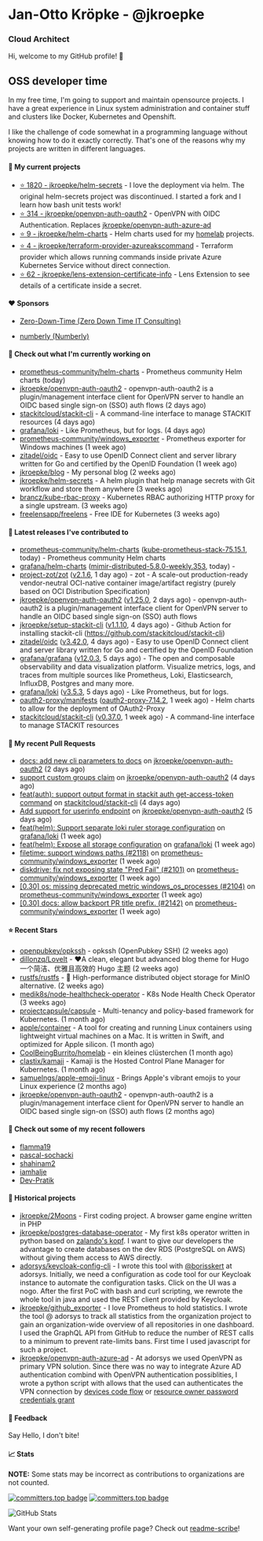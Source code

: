 # Jan-Otto Kröpke - @jkroepke
### Cloud Architect 

Hi, welcome to my GitHub profile! 👋

## OSS developer time
In my free time, I'm going to support and maintain opensource projects. I have a great experience in Linux system administration and container stuff and clusters like Docker, Kubernetes and Openshift.

I like the challenge of code somewhat in a programming language without knowing how to do it exactly correctly. That's one of the reasons why my projects are written in different languages.

#### 🌱 My current projects
- [⭐️ 1820 - jkroepke/helm-secrets](https://github.com/jkroepke/helm-secrets) - I love the deployment via helm. The original helm-secrets project was discontinued. I started a fork and I learn how bash unit tests work!
- [⭐️ 314 - jkroepke/openvpn-auth-oauth2](https://github.com/jkroepke/openvpn-auth-oauth2) - OpenVPN with OIDC Authentication. Replaces  [jkroepke/openvpn-auth-azure-ad](https://github.com/jkroepke/openvpn-auth-azure-ad) 
- [⭐️ 9 - jkroepke/helm-charts](https://github.com/jkroepke/helm-charts) - Helm charts used for my [homelab](https://github.com/jkroepke/homelab) projects.
- [⭐️ 4 - jkroepke/terraform-provider-azureakscommand](https://github.com/jkroepke/terraform-provider-azureakscommand) - Terraform provider which allows running commands inside private Azure Kubernetes Service without direct connection.
- [⭐️ 62 - jkroepke/lens-extension-certificate-info](https://github.com/jkroepke/lens-extension-certificate-info) - Lens Extension to see details of a certificate inside a secret.

#### ❤️ Sponsors

- [Zero-Down-Time (Zero Down Time IT Consulting)](https://github.com/Zero-Down-Time)

- [numberly (Numberly)](https://github.com/numberly)


#### 👷 Check out what I'm currently working on

- [prometheus-community/helm-charts](https://github.com/prometheus-community/helm-charts) - Prometheus community Helm charts (today)
- [jkroepke/openvpn-auth-oauth2](https://github.com/jkroepke/openvpn-auth-oauth2) - openvpn-auth-oauth2 is a plugin/management interface client for OpenVPN server to handle an OIDC based single sign-on (SSO) auth flows (2 days ago)
- [stackitcloud/stackit-cli](https://github.com/stackitcloud/stackit-cli) - A command-line interface to manage STACKIT resources (4 days ago)
- [grafana/loki](https://github.com/grafana/loki) - Like Prometheus, but for logs. (4 days ago)
- [prometheus-community/windows_exporter](https://github.com/prometheus-community/windows_exporter) - Prometheus exporter for Windows machines (1 week ago)
- [zitadel/oidc](https://github.com/zitadel/oidc) - Easy to use OpenID Connect client and server library written for Go and certified by the OpenID Foundation (1 week ago)
- [jkroepke/blog](https://github.com/jkroepke/blog) - My personal blog (2 weeks ago)
- [jkroepke/helm-secrets](https://github.com/jkroepke/helm-secrets) - A helm plugin that help manage secrets with Git workflow and store them anywhere (3 weeks ago)
- [brancz/kube-rbac-proxy](https://github.com/brancz/kube-rbac-proxy) - Kubernetes RBAC authorizing HTTP proxy for a single upstream. (3 weeks ago)
- [freelensapp/freelens](https://github.com/freelensapp/freelens) - Free IDE for Kubernetes (3 weeks ago)

#### 🔭 Latest releases I've contributed to

- [prometheus-community/helm-charts](https://github.com/prometheus-community/helm-charts) ([kube-prometheus-stack-75.15.1](https://github.com/prometheus-community/helm-charts/releases/tag/kube-prometheus-stack-75.15.1), today) - Prometheus community Helm charts
- [grafana/helm-charts](https://github.com/grafana/helm-charts) ([mimir-distributed-5.8.0-weekly.353](https://github.com/grafana/helm-charts/releases/tag/mimir-distributed-5.8.0-weekly.353), today) - 
- [project-zot/zot](https://github.com/project-zot/zot) ([v2.1.6](https://github.com/project-zot/zot/releases/tag/v2.1.6), 1 day ago) - zot - A scale-out production-ready vendor-neutral OCI-native container image/artifact registry (purely based on OCI Distribution Specification)
- [jkroepke/openvpn-auth-oauth2](https://github.com/jkroepke/openvpn-auth-oauth2) ([v1.25.0](https://github.com/jkroepke/openvpn-auth-oauth2/releases/tag/v1.25.0), 2 days ago) - openvpn-auth-oauth2 is a plugin/management interface client for OpenVPN server to handle an OIDC based single sign-on (SSO) auth flows
- [jkroepke/setup-stackit-cli](https://github.com/jkroepke/setup-stackit-cli) ([v1.1.10](https://github.com/jkroepke/setup-stackit-cli/releases/tag/v1.1.10), 4 days ago) - Github Action for installing stackit-cli (https://github.com/stackitcloud/stackit-cli)
- [zitadel/oidc](https://github.com/zitadel/oidc) ([v3.42.0](https://github.com/zitadel/oidc/releases/tag/v3.42.0), 4 days ago) - Easy to use OpenID Connect client and server library written for Go and certified by the OpenID Foundation
- [grafana/grafana](https://github.com/grafana/grafana) ([v12.0.3](https://github.com/grafana/grafana/releases/tag/v12.0.3), 5 days ago) - The open and composable observability and data visualization platform. Visualize metrics, logs, and traces from multiple sources like Prometheus, Loki, Elasticsearch, InfluxDB, Postgres and many more. 
- [grafana/loki](https://github.com/grafana/loki) ([v3.5.3](https://github.com/grafana/loki/releases/tag/v3.5.3), 5 days ago) - Like Prometheus, but for logs.
- [oauth2-proxy/manifests](https://github.com/oauth2-proxy/manifests) ([oauth2-proxy-7.14.2](https://github.com/oauth2-proxy/manifests/releases/tag/oauth2-proxy-7.14.2), 1 week ago) - Helm charts to allow for the deployment of OAuth2-Proxy
- [stackitcloud/stackit-cli](https://github.com/stackitcloud/stackit-cli) ([v0.37.0](https://github.com/stackitcloud/stackit-cli/releases/tag/v0.37.0), 1 week ago) - A command-line interface to manage STACKIT resources

#### 🔨 My recent Pull Requests

- [docs: add new cli parameters to docs](https://github.com/jkroepke/openvpn-auth-oauth2/pull/567) on [jkroepke/openvpn-auth-oauth2](https://github.com/jkroepke/openvpn-auth-oauth2) (2 days ago)
- [support custom groups claim](https://github.com/jkroepke/openvpn-auth-oauth2/pull/561) on [jkroepke/openvpn-auth-oauth2](https://github.com/jkroepke/openvpn-auth-oauth2) (4 days ago)
- [feat(auth): support output format in stackit auth get-access-token command](https://github.com/stackitcloud/stackit-cli/pull/889) on [stackitcloud/stackit-cli](https://github.com/stackitcloud/stackit-cli) (4 days ago)
- [Add support for userinfo endpoint](https://github.com/jkroepke/openvpn-auth-oauth2/pull/560) on [jkroepke/openvpn-auth-oauth2](https://github.com/jkroepke/openvpn-auth-oauth2) (5 days ago)
- [feat(helm): Support separate loki ruler storage configuration](https://github.com/grafana/loki/pull/18510) on [grafana/loki](https://github.com/grafana/loki) (1 week ago)
- [feat(helm): Expose all storage configuration](https://github.com/grafana/loki/pull/18509) on [grafana/loki](https://github.com/grafana/loki) (1 week ago)
- [filetime: support windows paths (#2118)](https://github.com/prometheus-community/windows_exporter/pull/2146) on [prometheus-community/windows_exporter](https://github.com/prometheus-community/windows_exporter) (1 week ago)
- [diskdrive: fix not exposing state "Pred Fail" (#2101)](https://github.com/prometheus-community/windows_exporter/pull/2145) on [prometheus-community/windows_exporter](https://github.com/prometheus-community/windows_exporter) (1 week ago)
- [[0.30] os: missing deprecated metric windows_os_processes (#2104)](https://github.com/prometheus-community/windows_exporter/pull/2144) on [prometheus-community/windows_exporter](https://github.com/prometheus-community/windows_exporter) (1 week ago)
- [[0.30] docs: allow backport PR title prefix. (#2142)](https://github.com/prometheus-community/windows_exporter/pull/2143) on [prometheus-community/windows_exporter](https://github.com/prometheus-community/windows_exporter) (1 week ago)

#### ⭐ Recent Stars

- [openpubkey/opkssh](https://github.com/openpubkey/opkssh) - opkssh (OpenPubkey SSH) (2 weeks ago)
- [dillonzq/LoveIt](https://github.com/dillonzq/LoveIt) - ❤️A clean, elegant but advanced blog theme for Hugo 一个简洁、优雅且高效的 Hugo 主题 (2 weeks ago)
- [rustfs/rustfs](https://github.com/rustfs/rustfs) - 🚀 High-performance distributed object storage for MinIO  alternative. (2 weeks ago)
- [medik8s/node-healthcheck-operator](https://github.com/medik8s/node-healthcheck-operator) - K8s Node Health Check Operator (3 weeks ago)
- [projectcapsule/capsule](https://github.com/projectcapsule/capsule) - Multi-tenancy and policy-based framework for Kubernetes. (1 month ago)
- [apple/container](https://github.com/apple/container) - A tool for creating and running Linux containers using lightweight virtual machines on a Mac. It is written in Swift, and optimized for Apple silicon.  (1 month ago)
- [CoolBeingBurrito/homelab](https://github.com/CoolBeingBurrito/homelab) - ein kleines clüsterchen (1 month ago)
- [clastix/kamaji](https://github.com/clastix/kamaji) - Kamaji is the Hosted Control Plane Manager for Kubernetes. (1 month ago)
- [samuelngs/apple-emoji-linux](https://github.com/samuelngs/apple-emoji-linux) - Brings Apple's vibrant emojis to your Linux experience (2 months ago)
- [jkroepke/openvpn-auth-oauth2](https://github.com/jkroepke/openvpn-auth-oauth2) - openvpn-auth-oauth2 is a plugin/management interface client for OpenVPN server to handle an OIDC based single sign-on (SSO) auth flows (2 months ago)

#### 👯 Check out some of my recent followers

- [flamma19](https://github.com/flamma19)
- [pascal-sochacki](https://github.com/pascal-sochacki)
- [shahinam2](https://github.com/shahinam2)
- [iamhalje](https://github.com/iamhalje)
- [Dev-Pratik](https://github.com/Dev-Pratik)

#### 📜 Historical projects
- [jkroepke/2Moons](https://github.com/jkroepke/2Moons) - First coding project. A browser game engine written in PHP
- [jkroepke/postgres-database-operator](https://github.com/jkroepke/postgres-database-operator) - My first k8s operator written in python based on [zalando's kopf](https://github.com/zalando-incubator/kopf). I want to give our developers the advantage to create databases on the dev RDS (PostgreSQL on AWS) without giving them access to AWS directly.
- [adorsys/keycloak-config-cli](https://github.com/adorsys/keycloak-config-cli) - I wrote this tool with [@borisskert](https://github.com/borisskert) at adorsys. Initially, we need a configuration as code tool for our Keycloak instance to automate the configuration tasks. Click on the UI was a nogo. After the first PoC with bash and curl scripting, we rewrote the whole tool in java and used the REST client provided by Keycloak.
- [jkroepke/github_exporter](https://github.com/jkroepke/github_exporter) - I love Prometheus to hold statistics. I wrote the tool @ adorsys to track all statistics from the organization project to gain an organization-wide overview of all repositories in one dashboard. I used the GraphQL API from GitHub to reduce the number of REST calls to a minimum to prevent rate-limits bans. First time I used javascript for such a project.
- [jkroepke/openvpn-auth-azure-ad](https://github.com/jkroepke/openvpn-auth-azure-ad) - At adorsys we used OpenVPN as primary VPN solution. Since there was no way to integrate Azure AD authentication combind with OpenVPN authentication possiblities, I wrote a python script with allows that the used can authenticates the VPN connection by [devices code flow](https://docs.microsoft.com/en-us/azure/active-directory/develop/v2-oauth2-device-code) or [resource owner password credentials grant](https://docs.microsoft.com/en-us/azure/active-directory/develop/v2-oauth-ropc)

#### 💬 Feedback

Say Hello, I don't bite!

#### 📈 Stats

**NOTE:** Some stats may be incorrect as contributions to organizations
are not counted.

[![committers.top badge](https://user-badge.committers.top/germany/jkroepke.svg)](https://user-badge.committers.top/germany/jkroepke)
[![committers.top badge](https://user-badge.committers.top/germany_public/jkroepke.svg)](https://user-badge.committers.top/germany_public/jkroepke)

![GitHub Stats](https://github-readme-stats.vercel.app/api?username=jkroepke&count_private=false&theme=tokyonight&show_icons=true)

Want your own self-generating profile page? Check out [readme-scribe](https://github.com/muesli/readme-scribe)!
